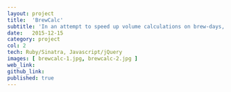 ```yaml
---
layout: project
title:  'BrewCalc'
subtitle: 'In an attempt to speed up volume calculations on brew-days, this app will calculate and visualize water/wort height, based on my three kettle brew-system and various other system variables.'
date:   2015-12-15
category: project
col: 2
tech: Ruby/Sinatra, Javascript/jQuery
images: [ brewcalc-1.jpg, brewcalc-2.jpg ]
web_link: 
github_link: 
published: true
---
```


